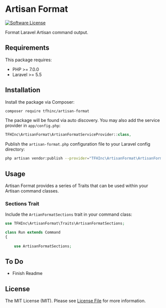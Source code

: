 # Artisan Format

[![Software License](https://img.shields.io/badge/license-MIT-brightgreen.svg?style=flat-square)](LICENSE.md)

Format Laravel Artisan command output.

## Requirements

This package requires:

- PHP >= 7.0.0
- Laravel >= 5.5

## Installation

Install the package via Composer:

``` bash
composer require tfhinc/artisan-format
```

The package will be found via auto discovery. You may also add the service provider in `app/config.php`:

``` php
TFHInc\ArtisanFormat\ArtisanFormatServiceProvider::class,
```

Publish the `artisan-format.php` configuration file to your Laravel config directory:

``` bash
php artisan vendor:publish --provider="TFHInc\ArtisanFormat\ArtisanFormatServiceProvider"
```

## Usage

Artisan Format provides a series of Traits that can be used within your Artisan command classes.

### Sections Trait

Include the `ArtianFormatSections` trait in your command class:

``` php
use TFHInc\ArtisanFormat\Traits\ArtisanFormatSections;

class Run extends Command
{
    
    use ArtisanFormatSections;
```

## To Do

- Finish Readme

## License

The MIT License (MIT). Please see [License File](LICENSE) for more information.
